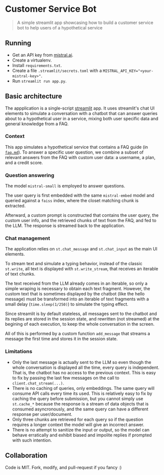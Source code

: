 # Customer Service Bot

> A simple streamlit app showcasing how to build a customer service bot to help users of a hypothetical service

## Running

- Get an API key from [mistral.ai](https://mistral.ai).
- Create a virtualenv.
- Install `requirements.txt`.
- Create a file `.streamlit/secrets.toml` with a `MISTRAL_API_KEY="<your-mistral-key>"`.
- Run `streamlit run app.py`.

## Basic architecture

The appplication is a single-script [streamlit](https://streamlit.io) app.
It uses streamlit's chat UI elements to simulate a conversation with a chatbot that
can answer queries about to a hypothetical user in a service, mixing both
user specific data and general knowledge from a FAQ.

### Context

This app simulates a hypothetical service that contains a FAQ guide (in [`faq.md`](faq.md)).
To answer a specific user question, we combine a subset of relevant answers from the
FAQ with custom user data: a username, a plan, and a credit score.

### Question answering

The model `mistral-small` is employed to answer questions.

The user query is first embedded with the same `mistral-embed` model and queried against
a `faiss` index, where the closet matching chunk is extracted.

Afterward, a custom prompt is constructed that contains the user query, the custom user info,
and the retrieved chunks of text from the FAQ, and fed to the LLM. The response is streamed back
to the application.

### Chat management

The application relies on `st.chat_message` and `st.chat_input` as the main UI elements.

To stream text and simulate a typing behavior, instead of the classic `st.write`,
all text is displayed with `st.write_stream`, that receives an iterable of text chunks.

The text received from the LLM already comes in an iterable, so only a simple wraping
is necessary to obtain each text fragment.
However, the custom text that is sometimes displayed by the chatbot (like the hello message)
must be transformed into an iterable of text fragments with a small delay (`time.sleep(1/250)`)
to simulate the typing effect.

Since streamlit is by default stateless, all messages sent to the chatbot and its replies
are stored in the session state, and rewritten (not streamed) at the begining of each execution,
to keep the whole conversation in the screen.

All of this is performed by a custom function `add_message` that streams a message
the first time and stores it in the session state.

### Limitations

- Only the last message is actually sent to the LLM so even though the whole conversation is
displayed all the time, every query is independent. That is, the chatbot has no access to
the previous context. This is easy to fix by passing the last few messages on the call to `client.chat_stream(...)`.
- There is no caching of queries, only embeddings. The same query will consume API calls every time its used. This is relatively easy to fix by caching the query before submission, but you cannot simply use `st.cache_*` because the response is a stream of data objects that is consumed asyncronously, and the same query can have a different response per user/document.
- Only three chunks are retrieved for each query so if the question requires a longer context the model will give an incorrect answer.
- There is no attempt to sanitize the input or output, so the model can behave erratically and exhibit biased and impolite replies if prompted with such intention.

## Collaboration

Code is MIT. Fork, modify, and pull-request if you fancy :)
